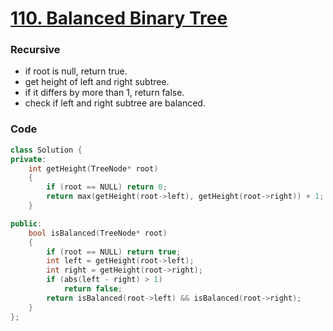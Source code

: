 # [110. Balanced Binary Tree](https://leetcode.com/problems/balanced-binary-tree/)

### Recursive

-   if root is null, return true.
-   get height of left and right subtree.
-   if it differs by more than 1, return false.
-   check if left and right subtree are balanced.

### Code

```cpp
class Solution {
private:
    int getHeight(TreeNode* root)
    {
        if (root == NULL) return 0;
        return max(getHeight(root->left), getHeight(root->right)) + 1;
    }

public:
    bool isBalanced(TreeNode* root)
    {
        if (root == NULL) return true;
        int left = getHeight(root->left);
        int right = getHeight(root->right);
        if (abs(left - right) > 1)
            return false;
        return isBalanced(root->left) && isBalanced(root->right);
    }
};
```
